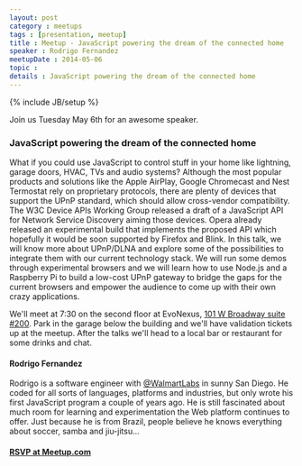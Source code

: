 ```yaml
---
layout: post
category : meetups
tags : [presentation, meetup]
title : Meetup - JavaScript powering the dream of the connected home
speaker : Rodrigo Fernandez
meetupDate : 2014-05-06
topic :
details : JavaScript powering the dream of the connected home
---
```

{% include JB/setup %}

Join us Tuesday May 6th for an awesome speaker.

### JavaScript powering the dream of the connected home
What if you could use JavaScript to control stuff in your home like lightning, garage doors, HVAC, TVs and audio systems?
Although the most popular products and solutions like the Apple AirPlay, Google Chromecast and Nest Termostat rely on
proprietary protocols, there are plenty of devices that support the UPnP standard, which should allow cross-vendor
compatibility. The W3C Device APIs Working Group released a draft of a JavaScript API for Network Service Discovery aiming
those devices. Opera already released an experimental build that implements the proposed API which hopefully it would be
soon supported by Firefox and Blink. In this talk, we will know more about UPnP/DLNA and explore some of the possibilities
to integrate them with our current technology stack. We will run some demos through experimental browsers and we will learn
how to use Node.js and a Raspberry Pi to build a low-cost UPnP gateway to bridge the gaps for the current browsers and empower
the audience to come up with their own crazy applications.

We'll meet at 7:30 on the second floor at EvoNexus, [101 W Broadway suite #200](https://www.google.com/maps/preview/place/101+W+Broadway+%23200,+San+Diego,+CA+92101/@32.7150983,-117.164295,17z/data=!3m1!4b1!4m2!3m1!1s0x80d954a84a1fe9a1:0x37a8c0521720bfd?hl=en). Park in the garage below the building
and we'll have validation tickets up at the meetup. After the talks we'll head to a local bar or restaurant
for some drinks and chat.

#### Rodrigo Fernandez
Rodrigo is a software engineer with [@WalmartLabs](http://www.walmartlabs.com/) in sunny San Diego. He coded for all sorts of languages, platforms and industries, but only wrote his first JavaScript program a couple of years ago. He is still fascinated about much room for learning and experimentation the Web platform continues to offer. Just because he is from Brazil, people believe he knows everything about soccer, samba and jiu-jitsu...


#### [RSVP at Meetup.com](http://www.meetup.com/sandiegojs/events/176250532/)
